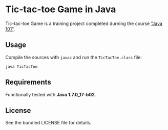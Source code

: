 Tic-tac-toe Game in Java
========================

Tic-tac-toe Game is a training project completed durning the course ["Java 101"](http://hexlet.org/lesson/java101/).

## Usage

Compile the sources with `javac` and run the `TicTacToe.class` file:
```
java TicTacToe
```

## Requirements

Functionally tested with **Java 1.7.0_17-b02**.


## License

See the bundled LICENSE file for details.
